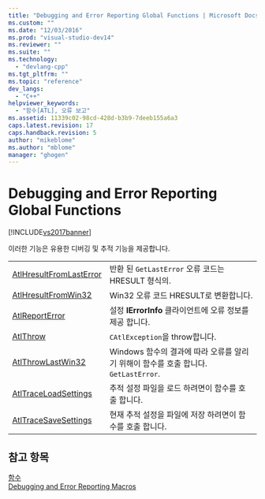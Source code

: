 ```yaml
---
title: "Debugging and Error Reporting Global Functions | Microsoft Docs"
ms.custom: ""
ms.date: "12/03/2016"
ms.prod: "visual-studio-dev14"
ms.reviewer: ""
ms.suite: ""
ms.technology: 
  - "devlang-cpp"
ms.tgt_pltfrm: ""
ms.topic: "reference"
dev_langs: 
  - "C++"
helpviewer_keywords: 
  - "함수[ATL], 오류 보고"
ms.assetid: 11339c02-98cd-428d-b3b9-7deeb155a6a3
caps.latest.revision: 17
caps.handback.revision: 5
author: "mikeblome"
ms.author: "mblome"
manager: "ghogen"
---
```

# Debugging and Error Reporting Global Functions
[!INCLUDE[vs2017banner](../../assembler/inline/includes/vs2017banner.md)]

이러한 기능은 유용한 디버깅 및 추적 기능을 제공합니다.  
  
|||  
|-|-|  
|[AtlHresultFromLastError](../Topic/AtlHresultFromLastError.md)|반환 된 `GetLastError` 오류 코드는 HRESULT 형식의.|  
|[AtlHresultFromWin32](../Topic/AtlHresultFromWin32.md)|Win32 오류 코드 HRESULT로 변환합니다.|  
|[AtlReportError](../Topic/AtlReportError.md)|설정  **IErrorInfo** 클라이언트에 오류 정보를 제공 합니다.|  
|[AtlThrow](../Topic/AtlThrow.md)|`CAtlException`을 throw합니다.|  
|[AtlThrowLastWin32](../Topic/AtlThrowLastWin32.md)|Windows 함수의 결과에 따라 오류를 알리기 위해이 함수를 호출 합니다. `GetLastError`.|  
|[AtlTraceLoadSettings](../../misc/atltraceloadsettings.md)|추적 설정 파일을 로드 하려면이 함수를 호출 합니다.|  
|[AtlTraceSaveSettings](../../misc/atltracesavesettings.md)|현재 추적 설정을 파일에 저장 하려면이 함수를 호출 합니다.|  
  
## 참고 항목  
 [함수](../../atl/reference/atl-functions.md)   
 [Debugging and Error Reporting Macros](../../atl/reference/debugging-and-error-reporting-macros.md)